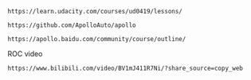 ```
https://learn.udacity.com/courses/ud0419/lessons/
```
```
https://github.com/ApolloAuto/apollo
```
```
https://apollo.baidu.com/community/course/outline/
```
ROC video
```
https://www.bilibili.com/video/BV1mJ411R7Ni/?share_source=copy_web
```
